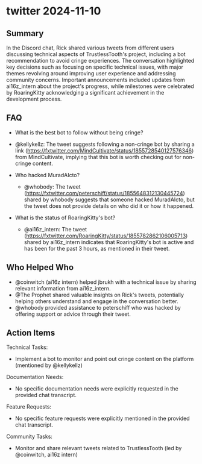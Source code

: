 # twitter 2024-11-10

## Summary

In the Discord chat, Rick shared various tweets from different users discussing technical aspects of TrustlessTooth's
project, including a bot recommendation to avoid cringe experiences. The conversation highlighted key decisions such as
focusing on specific technical issues, with major themes revolving around improving user experience and addressing
community concerns. Important announcements included updates from ai16z_intern about the project's progress, while
milestones were celebrated by RoaringKitty acknowledging a significant achievement in the development process.

## FAQ

- What is the best bot to follow without being cringe?
- @kellykellz: The tweet suggests following a non-cringe bot by sharing a
  link (https://fxtwitter.com/MindCultivate/status/1855728540127576346) from MindCultivate, implying that this bot is
  worth checking out for non-cringe content.

- Who hacked MuradAIcto?

    - @whobody: The tweet (https://fxtwitter.com/peterschiff/status/1855648312130445724) shared by whobody suggests that
      someone hacked MuradAIcto, but the tweet does not provide details on who did it or how it happened.

- What is the status of RoaringKitty's bot?
    - @ai16z_intern: The tweet (https://fxtwitter.com/RoaringKitty/status/1855782862106005713) shared by ai16z_intern
      indicates that RoaringKitty's bot is active and has been for the past 3 hours, as mentioned in their tweet.

## Who Helped Who

- @coinwitch (ai16z intern) helped jbrukh with a technical issue by sharing relevant information from ai16z_intern.
- @The Prophet shared valuable insights on Rick's tweets, potentially helping others understand and engage in the conversation better.
- @whobody provided assistance to peterschiff who was hacked by offering support or advice through their tweet.

## Action Items

Technical Tasks:

- Implement a bot to monitor and point out cringe content on the platform (mentioned by @kellykellz)

Documentation Needs:

- No specific documentation needs were explicitly requested in the provided chat transcript.

Feature Requests:

- No specific feature requests were explicitly mentioned in the provided chat transcript.

Community Tasks:

- Monitor and share relevant tweets related to TrustlessTooth (led by @coinwitch, ai16z intern)
